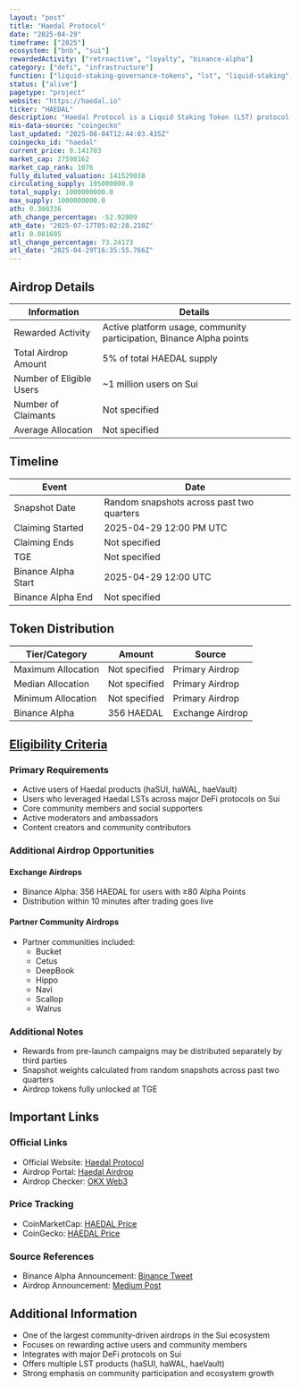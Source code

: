 ```yaml
---
layout: "post"
title: "Haedal Protocol"
date: "2025-04-29"
timeframe: ["2025"]
ecosystem: ["bnb", "sui"]
rewardedActivity: ["retroactive", "loyalty", "binance-alpha"]
category: ["defi", "infrastructure"]
function: ["liquid-staking-governance-tokens", "lst", "liquid-staking", "decentralized-finance"]
status: ["alive"]
pagetype: "project"
website: "https://haedal.io"
ticker: "HAEDAL"
description: "Haedal Protocol is a Liquid Staking Token (LST) protocol on the Sui blockchain, offering haSUI, haWAL, and haeVault products for DeFi users."
mis-data-source: "coingecko"
last_updated: "2025-08-04T12:44:03.435Z"
coingecko_id: "haedal"
current_price: 0.141703
market_cap: 27598162
market_cap_rank: 1076
fully_diluted_valuation: 141529038
circulating_supply: 195000000.0
total_supply: 1000000000.0
max_supply: 1000000000.0
ath: 0.300336
ath_change_percentage: -52.92809
ath_date: "2025-07-17T05:02:28.210Z"
atl: 0.081605
atl_change_percentage: 73.24173
atl_date: "2025-04-29T16:35:55.766Z"
---
```


## Airdrop Details

| Information              | Details                                                     |
| ------------------------ | ----------------------------------------------------------- |
| Rewarded Activity        | Active platform usage, community participation, Binance Alpha points |
| Total Airdrop Amount     | 5% of total HAEDAL supply                                   |
| Number of Eligible Users | ~1 million users on Sui                                     |
| Number of Claimants      | Not specified                                               |
| Average Allocation       | Not specified                                               |

## Timeline

| Event               | Date                                           |
| ------------------- | ---------------------------------------------- |
| Snapshot Date       | Random snapshots across past two quarters      |
| Claiming Started    | 2025-04-29 12:00 PM UTC                       |
| Claiming Ends       | Not specified                                  |
| TGE                | Not specified                                  |
| Binance Alpha Start | 2025-04-29 12:00 UTC                          |
| Binance Alpha End   | Not specified                                  |

## Token Distribution

| Tier/Category      | Amount                                   | Source                    |
| ------------------ | ---------------------------------------- | ------------------------- |
| Maximum Allocation | Not specified                            | Primary Airdrop           |
| Median Allocation  | Not specified                            | Primary Airdrop           |
| Minimum Allocation | Not specified                            | Primary Airdrop           |
| Binance Alpha      | 356 HAEDAL                               | Exchange Airdrop          |

## [Eligibility Criteria](https://medium.com/@haedal/haedal-airdrop-is-here-a-gift-to-the-sui-ecosystem-f53ebaed792f)

### Primary Requirements

- Active users of Haedal products (haSUI, haWAL, haeVault)
- Users who leveraged Haedal LSTs across major DeFi protocols on Sui
- Core community members and social supporters
- Active moderators and ambassadors
- Content creators and community contributors

### Additional Airdrop Opportunities

#### Exchange Airdrops
- Binance Alpha: 356 HAEDAL for users with ≥80 Alpha Points
- Distribution within 10 minutes after trading goes live

#### Partner Community Airdrops
- Partner communities included:
  - Bucket
  - Cetus
  - DeepBook
  - Hippo
  - Navi
  - Scallop
  - Walrus

### Additional Notes

- Rewards from pre-launch campaigns may be distributed separately by third parties
- Snapshot weights calculated from random snapshots across past two quarters
- Airdrop tokens fully unlocked at TGE

## Important Links

### Official Links

- Official Website: [Haedal Protocol](https://haedal.io)
- Airdrop Portal: [Haedal Airdrop](https://haedal.xyz/airdrop)
- Airdrop Checker: [OKX Web3](https://web3.okx.com/airdrop-checker/3)

### Price Tracking

- CoinMarketCap: [HAEDAL Price](https://coinmarketcap.com/currencies/haedal-protocol/)
- CoinGecko: [HAEDAL Price](https://www.coingecko.com/en/coins/haedal-protocol)

### Source References

- Binance Alpha Announcement: [Binance Tweet](https://x.com/binance/status/1917133095108563152)
- Airdrop Announcement: [Medium Post](https://medium.com/@haedal/haedal-airdrop-is-here-a-gift-to-the-sui-ecosystem-f53ebaed792f)

## Additional Information

- One of the largest community-driven airdrops in the Sui ecosystem
- Focuses on rewarding active users and community members
- Integrates with major DeFi protocols on Sui
- Offers multiple LST products (haSUI, haWAL, haeVault)
- Strong emphasis on community participation and ecosystem growth